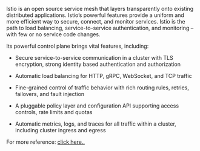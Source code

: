 Istio is an open source service mesh that layers transparently onto existing distributed applications. Istio’s powerful features provide a uniform and more efficient way to secure, connect, and monitor services. Istio is the path to load balancing, service-to-service authentication, and monitoring – with few or no service code changes. 

Its powerful control plane brings vital features, including:

- Secure service-to-service communication in a cluster with TLS encryption, strong identity based authentication and authorization

- Automatic load balancing for HTTP, gRPC, WebSocket, and TCP traffic 

- Fine-grained control of traffic behavior with rich routing rules, retries, failovers, and fault injection

- A pluggable policy layer and configuration API supporting access controls, rate limits and quotas

- Automatic metrics, logs, and traces for all traffic within a cluster, including cluster ingress and egress

For more reference: [click here..](https://istio.io/latest/about/service-mesh/)